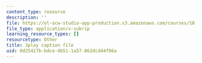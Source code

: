 ```yaml
---
content_type: resource
description: ''
file: https://ol-ocw-studio-app-production.s3.amazonaws.com/courses/18-065-matrix-methods-in-data-analysis-signal-processing-and-machine-learning-spring-2018/0d25417bbdce4b511a57862dcd44f96a_YiqIkSHSmyc.srt
file_type: application/x-subrip
learning_resource_types: []
resourcetype: Other
title: 3play caption file
uid: 0d25417b-bdce-4b51-1a57-862dcd44f96a
---
```

